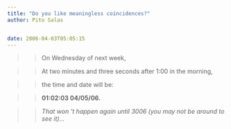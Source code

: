 ```yaml
---
title: "Do you like meaningless coincidences?"
author: Pito Salas


date: 2006-04-03T05:05:15
---
```



>>

>> On Wednesday of next week,

>>

>> At two minutes and three seconds after 1:00 in the morning,

>>

>> the time and date will be:

>>

>> **01:02:03 04/05/06.**

>>

>> _That won 't happen again until 3006 (you may not be around to see it)…_


